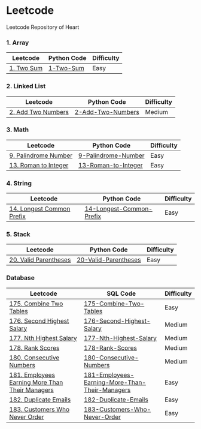 # Leetcode
Leetcode Repository of Heart

### 1. Array
|Leetcode|Python Code|Difficulty
|---|---|---
|[1. Two Sum](https://leetcode.com/problems/two-sum/)|[1-Two-Sum](https://github.com/heartnoxill/Leetcode/blob/main/Code/1-Two_Sum.py)|Easy

### 2. Linked List
|Leetcode|Python Code|Difficulty
|---|---|---
|[2. Add Two Numbers](https://leetcode.com/problems/add-two-numbers/)|[2-Add-Two-Numbers](https://github.com/heartnoxill/Leetcode/blob/main/Code/2-Add-Two-Numbers.py)|Medium

### 3. Math
|Leetcode|Python Code|Difficulty
|---|---|---
|[9. Palindrome Number](https://leetcode.com/problems/palindrome-number/)|[9-Palindrome-Number](https://github.com/heartnoxill/Leetcode/blob/main/Code/9-Palindrome-Number.py)|Easy
|[13. Roman to Integer](https://leetcode.com/problems/roman-to-integer/)|[13-Roman-to-Integer](https://github.com/heartnoxill/Leetcode/blob/main/Code/13-Roman-to-Integer.py)|Easy

### 4. String
|Leetcode|Python Code|Difficulty
|---|---|---
|[14. Longest Common Prefix](https://leetcode.com/problems/longest-common-prefix/)|[14-Longest-Common-Prefix](https://github.com/heartnoxill/Leetcode/blob/main/Code/14-Longest-Common-Prefix.py)|Easy

### 5. Stack
|Leetcode|Python Code|Difficulty
|---|---|---
|[20. Valid Parentheses](https://leetcode.com/problems/valid-parentheses/)|[20-Valid-Parentheses](https://github.com/heartnoxill/Leetcode/blob/main/Code/20-Valid-Parentheses.py)|Easy

### Database
|Leetcode|SQL Code|Difficulty
|---|---|---
|[175. Combine Two Tables](https://leetcode.com/problems/combine-two-tables/)|[175-Combine-Two-Tables](https://github.com/heartnoxill/Leetcode/blob/main/Code/175-Combine-Two-Tables.sql)|Easy
|[176. Second Highest Salary](https://leetcode.com/problems/second-highest-salary/)|[176-Second-Highest-Salary](https://github.com/heartnoxill/Leetcode/blob/main/Code/176-Second-Highest-Salary.sql)|Medium
|[177. Nth Highest Salary](https://leetcode.com/problems/nth-highest-salary/)|[177-Nth-Highest-Salary](https://github.com/heartnoxill/Leetcode/blob/main/Code/177-Nth-Highest-Salary.sql)|Medium
|[178. Rank Scores](https://leetcode.com/problems/rank-scores/)|[178-Rank-Scores](https://github.com/heartnoxill/Leetcode/blob/main/Code/178-Rank-Scores.sql)|Medium
|[180. Consecutive Numbers](https://leetcode.com/problems/consecutive-numbers/)|[180-Consecutive-Numbers](https://github.com/heartnoxill/Leetcode/blob/main/Code/180-Consecutive-Numbers.sql)|Medium
|[181. Employees Earning More Than Their Managers](https://leetcode.com/problems/employees-earning-more-than-their-managers/)|[181-Employees-Earning-More-Than-Their-Managers](https://github.com/heartnoxill/Leetcode/blob/main/Code/181-Employees-Earning-More-Than-Their-Managers.sql)|Easy
|[182. Duplicate Emails](https://leetcode.com/problems/duplicate-emails/)|[182-Duplicate-Emails](https://github.com/heartnoxill/Leetcode/blob/main/Code/182-Duplicate-Emails.sql)|Easy
|[183. Customers Who Never Order](https://leetcode.com/problems/customers-who-never-order/)|[183-Customers-Who-Never-Order](https://github.com/heartnoxill/Leetcode/blob/main/Code/183-Customers-Who-Never-Order.sql)|Easy